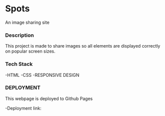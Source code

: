 # Spots

An image sharing site

### Description 
  
This project is made to share images so all elements are displayed correctly on popular screen sizes.   
  
### Tech Stack 
  
  -HTML
  -CSS
  -RESPONSIVE DESIGN
  
### DEPLOYMENT 
  
This webpage is deployed to Github Pages

-Deployment link: 

